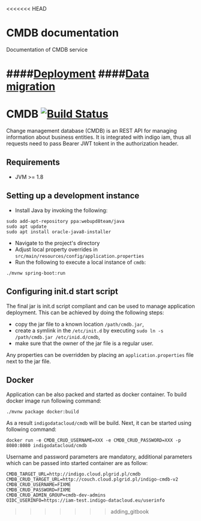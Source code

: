 <<<<<<< HEAD
# CMDB documentation

Documentation of CMDB service 

####[Deployment](./deployment.md)
####[Data migration](./data-migration.md)
=======
# CMDB [![Build Status](https://travis-ci.org/indigo-dc/cmdb.svg?branch=master)](https://travis-ci.org/indigo-dc/cmdb)

Change management database (CMDB) is an REST API for managing information about business entities.
It is integrated with indigo iam, thus all requests need to pass Bearer JWT tokent in the authorization
header.

## Requirements

  - JVM >= 1.8

## Setting up a development instance

* Install Java by invoking the following:

```
sudo add-apt-repository ppa:webupd8team/java
sudo apt update
sudo apt install oracle-java8-installer
```

* Navigate to the project's directory
* Adjust local property overrides in `src/main/resources/config/application.properties`
* Run the following to execute a local instance of `cmdb`:

```
./mvnw spring-boot:run
```

## Configuring init.d start script

The final jar is init.d script compliant and can be used to manage application
deployment. This can be achieved by doing the following steps:

* copy the jar file to a known location `/path/cmdb.jar`,
* create a symlink in the `/etc/init.d` by executing
  `sudo ln -s /path/cmdb.jar /etc/inid.d/cmdb`,
* make sure that the owner of the jar file is a regular user.

Any properties can be overridden by placing an `application.properties`
file next to the jar file.

## Docker

Application can be also packed and started as docker container. To build docker image run following command:

```
./mvnw package docker:build
```

As a result `indigodatacloud/cmdb` will be build. Next, it can be started using following command:

```
docker run -e CMDB_CRUD_USERNAME=XXX -e CMDB_CRUD_PASSWORD=XXX -p 8080:8080 indigodatacloud/cmdb

```

Username and password parameters are mandatory, additional parameters which can be passed into
started container are as follow:

```
CMDB_TARGET_URL=http://indigo.cloud.plgrid.pl/cmdb
CMDB_CRUD_TARGET_URL=http://couch.cloud.plgrid.pl/indigo-cmdb-v2
CMDB_CRUD_USERNAME=FIXME
CMDB_CRUD_PASSWORD=FIXME
CMDB_CRUD_ADMIN_GROUP=cmdb-dev-admins
OIDC_USERINFO=https://iam-test.indigo-datacloud.eu/userinfo
```
>>>>>>> adding_gitbook
